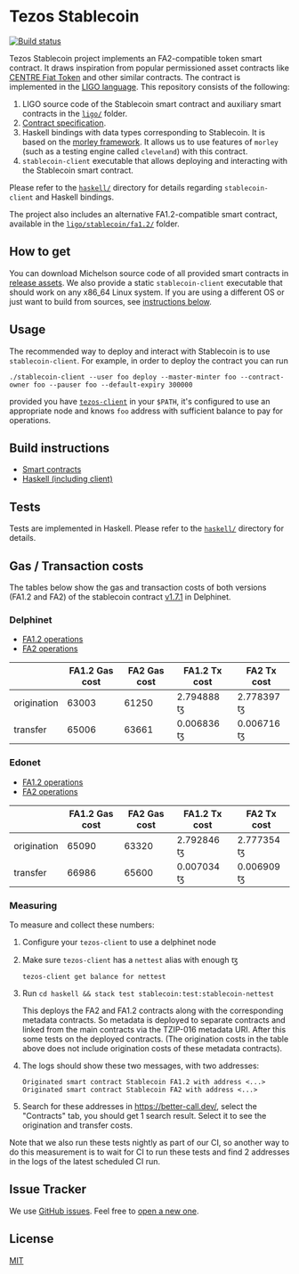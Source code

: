 <!--
SPDX-FileCopyrightText: 2020 TQ Tezos
SPDX-License-Identifier: MIT
-->

# Tezos Stablecoin

[![Build status](https://badge.buildkite.com/c38c76106a10aeaea23f487d41b52514f4ffb84974852021f7.svg?branch=master)](https://buildkite.com/serokell/stablecoin)

Tezos Stablecoin project implements an FA2-compatible token smart contract.
It draws inspiration from popular permissioned asset contracts like [CENTRE Fiat Token](https://github.com/centrehq/centre-tokens/blob/78d964a1a8d481ffd8152772d7a66e47df54b3db/doc/tokendesign.md) and other similar contracts.
The contract is implemented in the [LIGO language](https://ligolang.org/).
This repository consists of the following:
1. LIGO source code of the Stablecoin smart contract and auxiliary smart contracts in the [`ligo/`](ligo/) folder.
1. [Contract specification](/docs/specification.md).
1. Haskell bindings with data types corresponding to Stablecoin.
It is based on the [morley framework](https://gitlab.com/morley-framework/morley).
It allows us to use features of `morley` (such as a testing engine called `cleveland`) with this contract.
1. `stablecoin-client` executable that allows deploying and interacting with the Stablecoin smart contract.

Please refer to the [`haskell/`](/haskell/) directory for details regarding `stablecoin-client` and Haskell bindings.

The project also includes an alternative FA1.2-compatible smart contract, available in the [`ligo/stablecoin/fa1.2/`](ligo/stablecoin/fa1.2/) folder.

## How to get

You can download Michelson source code of all provided smart contracts in [release assets](https://github.com/tqtezos/stablecoin/releases/latest).
We also provide a static `stablecoin-client` executable that should work on any x86_64 Linux system.
If you are using a different OS or just want to build from sources, see [instructions below](#build-instructions).

## Usage

The recommended way to deploy and interact with Stablecoin is to use `stablecoin-client`.
For example, in order to deploy the contract you can run
```
./stablecoin-client --user foo deploy --master-minter foo --contract-owner foo --pauser foo --default-expiry 300000
```
provided you have [`tezos-client`](http://tezos.gitlab.io/introduction/howtoget.html) in your `$PATH`, it's configured to use an appropriate node and knows `foo` address with sufficient balance to pay for operations.

## Build instructions

* [Smart contracts](/ligo/README.md#build-instructions)
* [Haskell (including client)](/haskell/README.md#build-instructions)

## Tests

Tests are implemented in Haskell.
Please refer to the [`haskell/`](/haskell/) directory for details.

## Gas / Transaction costs

The tables below show the gas and transaction costs of both versions (FA1.2 and FA2) of
the stablecoin contract [v1.7.1](https://github.com/tqtezos/stablecoin/releases/tag/v1.7.1) in Delphinet.

### Delphinet

* [FA1.2 operations](https://delphi.tzstats.com/KT1JoPqNTPwdxgvu4dtykSPuj9qECRpWfxuF)
* [FA2 operations](https://delphi.tzstats.com/KT1AokQQnJxNyi4FbUHN7evkfYvaEnmTy6Ry)

|             | FA1.2 Gas cost | FA2 Gas cost | FA1.2 Tx cost | FA2 Tx cost |
| ----------- | -------------- | ------------ | ------------- | ----------- |
| origination | 63003          | 61250        | 2.794888 ꜩ    | 2.778397 ꜩ  |
| transfer    | 65006          | 63661        | 0.006836 ꜩ    | 0.006716 ꜩ  |

### Edonet

* [FA1.2 operations](https://edo.tzstats.com/KT1Cfwhgp4W9t3mQKu2nxu5KsHTKwhRFwGRj)
* [FA2 operations](https://edo.tzstats.com/KT1N8PMWmc5qEmBBEB4hrSnhtrjPVQeVD2hk)

|             | FA1.2 Gas cost | FA2 Gas cost | FA1.2 Tx cost | FA2 Tx cost |
| ----------- | -------------- | ------------ | ------------- | ----------- |
| origination | 65090          | 63320        | 2.792846 ꜩ    | 2.777354 ꜩ  |
| transfer    | 66986          | 65600        | 0.007034 ꜩ    | 0.006909 ꜩ  |

### Measuring

To measure and collect these numbers:
1. Configure your `tezos-client` to use a delphinet node
1. Make sure `tezos-client` has a `nettest` alias with enough ꜩ
    ```
    tezos-client get balance for nettest
    ```
1. Run `cd haskell && stack test stablecoin:test:stablecoin-nettest`

   This deploys the FA2 and FA1.2 contracts along with the corresponding
   metadata contracts. So metadata is deployed to separate contracts and linked
   from the main contracts via the TZIP-016 metadata URI. After this some tests
   on the deployed contracts. (The origination costs in the table above does
   not include origination costs of these metadata contracts).

1. The logs should show these two messages, with two addresses:
    ```
    Originated smart contract Stablecoin FA1.2 with address <...>
    Originated smart contract Stablecoin FA2 with address <...>
    ```
1. Search for these addresses in <https://better-call.dev/>, select the "Contracts" tab, you should get 1 search result.
   Select it to see the origination and transfer costs.

Note that we also run these tests nightly as part of our CI, so another way to do this measurement is to wait for CI to run these tests and find 2 addresses in the logs of the latest scheduled CI run.

## Issue Tracker

We use [GitHub issues](https://github.com/tqtezos/stablecoin/issues).
Feel free to [open a new one](https://github.com/tqtezos/stablecoin/issues/new/choose).

## License

[MIT](/LICENSE)
